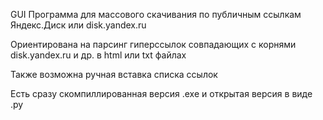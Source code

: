 GUI Программа для массового скачивания по публичным ссылкам Яндекс.Диск или disk.yandex.ru

Ориентирована на парсинг гиперссылок совпадающих с корнями disk.yandex.ru и др. в html или txt файлах 

Также возможна ручная вставка списка ссылок

Есть сразу скомпиллированная версия .exe и открытая версия в виде .py
